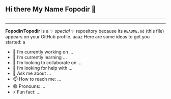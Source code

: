 ## Hi there My Name Fopodir 👋
______
___
**Fopodir/Fopodir** is a ✨ _special_ ✨ repository because its `README.md` (this file) appears on your GitHub profile.
aaaz
Here are some ideas to get you started:
a
- 🔭 I’m currently working on ...
- 🌱 I’m currently learning ...
- 👯 I’m looking to collaborate on ...
- 🤔 I’m looking for help with ...
- 💬 Ask me about ...
- 📫 How to reach me: ...
- 😄 Pronouns: ...
- ⚡ Fun fact: ...

